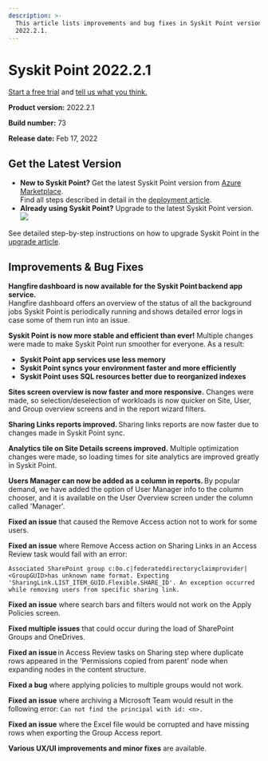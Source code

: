 ```yaml
---
description: >-
  This article lists improvements and bug fixes in Syskit Point version
  2022.2.1.
---
```


# Syskit Point 2022.2.1

[Start a free trial](https://www.syskit.com/products/point/free-trial/) and [tell us what you think.](https://www.syskit.com/company/contact-us/)

**Product version:** 2022.2.1

**Build number:** 73

**Release date:** Feb 17, 2022

## Get the Latest Version

* **New to Syskit Point?** Get the latest Syskit Point version from [Azure Marketplace](https://azuremarketplace.microsoft.com/en-us/marketplace/apps/syskitltd.syskit\_point).\
  Find all steps described in detail in the [deployment article](../../../setup/set-up-point-data-center/deployment/deploy-syskit-point.md).
* **Already using Syskit Point?** Upgrade to the latest Syskit Point version.\
  [![](https://aka.ms/deploytoazurebutton)](https://portal.azure.com/#create/Microsoft.Template/uri/https%3A%2F%2Fsyskitassetsstorage.blob.core.windows.net%2Fpoint%2FARMTemplates%2FPointUpdateDeploy%2FPointUpdateTemplate.json)

See detailed step-by-step instructions on how to upgrade Syskit Point in the [upgrade article](../../../setup/set-up-point-data-center/deployment/upgrade-syskit-point.md).

## Improvements & Bug Fixes

**Hangfire dashboard is now available for the Syskit Point backend app service.**\
Hangfire dashboard offers an overview of the status of all the background jobs Syskit Point is periodically running and shows detailed error logs in case some of them run into an issue.

**Syskit Point is now more stable and efficient than ever!** Multiple changes were made to make Syskit Point run smoother for everyone. As a result:

* **Syskit Point app services use less memory**
* **Syskit Point syncs your environment faster and more efficiently**
* **Syskit Point uses SQL resources better due to reorganized indexes**

**Sites screen overview is now faster and more responsive.** Changes were made, so selection/deselection of workloads is now quicker on Site, User, and Group overview screens and in the report wizard filters.

**Sharing Links reports improved.** Sharing links reports are now faster due to changes made in Syskit Point sync.

**Analytics tile on Site Details screens improved.** Multiple optimization changes were made, so loading times for site analytics are improved greatly in Syskit Point.

**Users Manager can now be added as a column in reports.** By popular demand, we have added the option of User Manager info to the column chooser, and it is available on the User Overview screen under the column called 'Manager'.

**Fixed an issue** that caused the Remove Access action not to work for some users.

**Fixed an issue** where Remove Access action on Sharing Links in an Access Review task would fail with an error:

`Associated SharePoint group c:0o.c|federateddirectoryclaimprovider|<GroupGUID>has unknown name format. Expecting 'SharingLink.LIST_ITEM_GUID.Flexible.SHARE_ID'. An exception occurred while removing users from specific sharing link.`

**Fixed an issue** where search bars and filters would not work on the Apply Policies screen.

**Fixed multiple issues** that could occur during the load of SharePoint Groups and OneDrives.

**Fixed an issue** in Access Review tasks on Sharing step where duplicate rows appeared in the 'Permissions copied from parent' node when expanding nodes in the content structure.

**Fixed a bug** where applying policies to multiple groups would not work.

**Fixed an issue** where archiving a Microsoft Team would result in the following error: `Can not find the principal with id: <n>.`

**Fixed an issue** where the Excel file would be corrupted and have missing rows when exporting the Group Access report.

**Various UX/UI improvements and minor fixes** are available.
